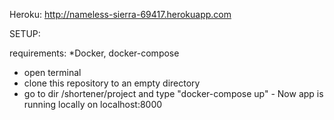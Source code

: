 Heroku: http://nameless-sierra-69417.herokuapp.com

SETUP:

requirements:
*Docker, docker-compose


* open terminal 
* clone this repository to an empty directory
* go to dir /shortener/project and type "docker-compose up" - Now app is running locally on localhost:8000

